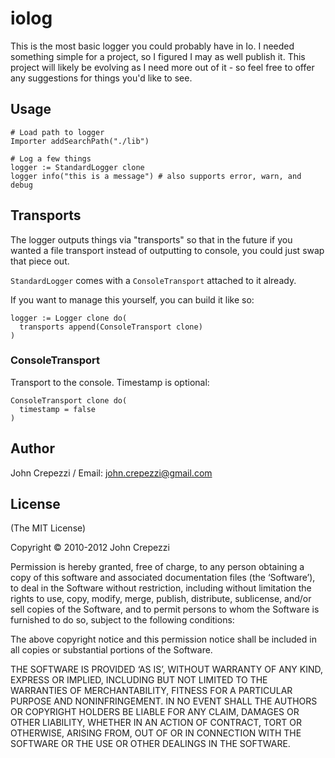 # iolog

This is the most basic logger you could probably have in Io.
I needed something simple for a project, so I figured I may as well publish it.
This project will likely be evolving as I need more out of it - so feel free
to offer any suggestions for things you'd like to see.

## Usage

``` io
# Load path to logger
Importer addSearchPath("./lib")

# Log a few things
logger := StandardLogger clone
logger info("this is a message") # also supports error, warn, and debug
```

## Transports

The logger outputs things via "transports" so that in the future if you
wanted a file transport instead of outputting to console, you could just
swap that piece out.

`StandardLogger` comes with a `ConsoleTransport` attached to it already.

If you want to manage this yourself, you can build it like so:

``` io
logger := Logger clone do(
  transports append(ConsoleTransport clone)
)
```

### ConsoleTransport

Transport to the console. Timestamp is optional:

``` io
ConsoleTransport clone do(
  timestamp = false
)
```

## Author

John Crepezzi / Email: john.crepezzi@gmail.com

## License

(The MIT License)

Copyright © 2010-2012 John Crepezzi

Permission is hereby granted, free of charge, to any person obtaining a copy of
this software and associated documentation files (the ‘Software’), to deal in
the Software without restriction, including without limitation the rights to
use, copy, modify, merge, publish, distribute, sublicense, and/or sell copies
of the Software, and to permit persons to whom the Software is furnished to do
so, subject to the following conditions:

The above copyright notice and this permission notice shall be included in all
copies or substantial portions of the Software.

THE SOFTWARE IS PROVIDED ‘AS IS’, WITHOUT WARRANTY OF ANY KIND, EXPRESS OR
IMPLIED, INCLUDING BUT NOT LIMITED TO THE WARRANTIES OF MERCHANTABILITY,
FITNESS FOR A PARTICULAR PURPOSE AND NONINFRINGEMENT. IN NO EVENT SHALL THE
AUTHORS OR COPYRIGHT HOLDERS BE LIABLE FOR ANY CLAIM, DAMAGES OR OTHER
LIABILITY, WHETHER IN AN ACTION OF CONTRACT, TORT OR OTHERWISE, ARISING FROM,
OUT OF OR IN CONNECTION WITH THE SOFTWARE OR THE USE OR OTHER DEALINGS IN THE
SOFTWARE.
